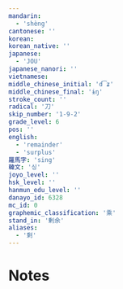 ```yaml
---
mandarin:
  - 'shèng'
cantonese: ''
korean:
korean_native: ''
japanese:
  - 'JOU'
japanese_nanori: ''
vietnamese:
middle_chinese_initial: 'd͡ʑ'
middle_chinese_final: 'ɨŋ'
stroke_count: ''
radical: '刀'
skip_number: '1-9-2'
grade_level: 6
pos: ''
english:
  - 'remainder'
  - 'surplus'
羅馬字: 'sing'
韓文: '싱'
joyo_level: ''
hsk_level: ''
hanmun_edu_level: ''
danayo_id: 6328
mc_id: 0
graphemic_classification: '乘'
stand_in: '剰余'
aliases:
  - '剩'
---
```


# Notes
